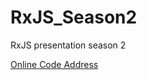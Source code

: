 # RxJS_Season2
RxJS presentation season 2

[Online Code Address](https://stackblitz.com/edit/rxjs-japwku?file=index.ts)
